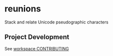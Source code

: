 # reunions

Stack and relate Unicode pseudographic characters

## Project Development

See [workspace CONTRIBUTING](../../CONTRIBUTING.md)
